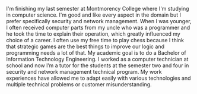 I'm finishing my last semester at Montmorency College where I'm studying in computer science. I'm good and like every aspect in the domain but I prefer specifically security and network management. When I was younger, I often received computer parts from my uncle who was a programmer and he took the time to explain their operation, which greatly influenced my choice of a career. I often use my free time to play chess because I think that strategic games are the best things to improve our logic and programming needs a lot of that. My academic goal is to do a Bachelor of Information Technology Engineering. I worked as a computer technician at school and now I’m a tutor for the students at the semester two and four in security and network management technical program. My work experiences have allowed me to adapt easily with various technologies and multiple technical problems or customer misunderstanding.  